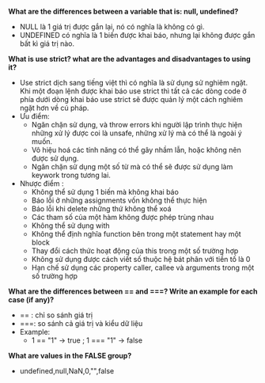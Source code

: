 __What are the differences between a variable that is: null, undefined?__
- NULL là 1 giá trị được gắn lại, nó có nghĩa là không có gì.
- UNDEFINED có nghĩa là 1 biến được khai báo, nhưng lại không được gắn bất kì giá trị nào.

__What is use strict? what are the advantages and disadvantages to using it?__
- Use strict dịch sang tiếng việt thì có nghĩa là sử dụng sử nghiêm ngặt. Khi một đoạn lệnh được khai báo use strict thì tất cả các dòng code ở phía dưới dòng khai báo use strict sẽ được quản lý một cách nghiêm ngặt hơn về cú pháp.
- Ưu điểm:
  - Ngăn chặn sử dụng, và throw errors khi người lập trình thực hiện những xử lý được coi là unsafe, những xử lý mà có thể là ngoài ý muốn.
  - Vô hiệu hoá các tính năng có thể gây nhầm lẫn, hoặc không nên được sử dụng.
  - Ngăn chặn sử dụng một số từ mà có thể sẽ được sử dụng làm keywork trong tương lai.
- Nhược điểm : 
   - Không thể sử dụng 1 biến mà không khai báo
   - Báo lỗi ở những assignments vốn không thể thực hiện
   - Báo lỗi khi delete những thứ không thể xoá
   - Các tham số của một hàm không được phép trùng nhau
   - Không thể sử dụng with
   - Không thể định nghĩa function bên trong một statement hay một block
   - Thay đổi cách thức hoạt động của this trong một số trường hợp
   - Không sử dụng được cách viết số thuộc hệ bát phân với tiền tố là 0
   - Hạn chế sử dụng các property caller, callee và arguments trong một số trường hợp

__What are the differences between == and ===? Write an example for each case (if any)?__ 
- == : chỉ so sánh giá trị
- ===: so sánh cả giá trị và kiểu dữ liệu
- Example:
   - 1 == "1" -> true ; 1 === "1" -> false
   
__What are values in the FALSE group?__
- undefined,null,NaN,0,"",false
